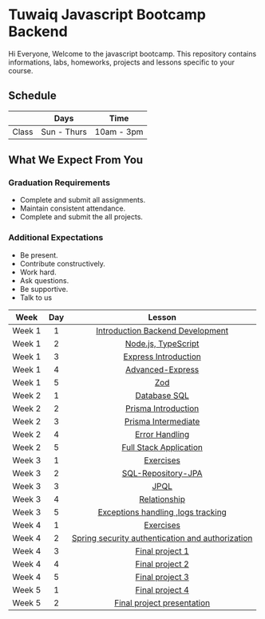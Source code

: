 
# Tuwaiq Javascript Bootcamp Backend
Hi Everyone, Welcome to the javascript bootcamp. This repository contains informations, labs, homeworks, projects and lessons specific to your course.

## Schedule
|  | Days | Time |
| --- | ------------- | ------------- |
| Class | Sun - Thurs  | 10am - 3pm  |


## What We Expect From You
### Graduation Requirements
* Complete and submit all assignments.
* Maintain consistent attendance.
* Complete and submit the all projects.
### Additional Expectations
* Be present.
* Contribute constructively.
* Work hard.
* Ask questions.
* Be supportive.
* Talk to us

| Week   | Day | Lesson |
|:-----:|:---:|:------:|
| Week 1| 1   |[Introduction Backend Development](https://github.com/Tuwaiq-Academy-Training/Js-Introduction-Backend-Development)|--- |
| Week 1| 2   |[Node.js, TypeScript](https://github.com/Tuwaiq-Academy-Training/Js-Node.js-NPM-Introduction-to-Express)|
| Week 1| 3   |[Express Introduction](https://github.com/Tuwaiq-Academy-Training/js-express-introduction)|
| Week 1| 4   |[Advanced-Express](https://github.com/Tuwaiq-Academy-Training/advanced-express.js)|
| Week 1| 5   |[Zod](https://github.com/Tuwaiq-Academy-Training/Zod)|
| Week 2| 1   |[Database SQL](https://github.com/Tuwaiq-Academy-Training/Database-SQL.js) | 
| Week 2| 2   |[Prisma Introduction](https://github.com/Tuwaiq-Academy-Training/Prisma-Introduction.js)| 
| Week 2| 3   |[Prisma Intermediate](https://github.com/Tuwaiq-Academy-Training/Prisma-Intermediate.js)| 
| Week 2| 4   |[Error Handling](https://github.com/Tuwaiq-Academy-Training/Error-Handling)| 
| Week 2| 5   |[Full Stack Application](https://github.com/Tuwaiq-Academy-Training/Full-Stack-Application)| 
| Week 3| 1   |[Exercises](https://github.com/Tuwaiq-Java/Week-02-Day-05)| 
| Week 3| 2   |[SQL-Repository-JPA](https://github.com/Tuwaiq-Java/week-03-day-01)| 
| Week 3| 3   |[JPQL](https://github.com/Tuwaiq-Java/week-03-day-02)| 
| Week 3| 4   |[Relationship](https://github.com/Tuwaiq-Java/Week-03-Day-03)| 
| Week 3| 5   |[Exceptions handling ,logs tracking](https://github.com/Tuwaiq-Java/Week-03-Day-04)| 
| Week 4| 1   |[Exercises](https://github.com/Tuwaiq-Java/Week-03-Day-05)| 
| Week 4| 2   |[Spring security authentication and authorization](https://github.com/Tuwaiq-Java/Week-04-Day-01)|---|
| Week 4| 3   |[Final project 1](https://github.com/Tuwaiq-Java/Capstone-project)|---|
| Week 4| 4   |[Final project 2](https://github.com/Tuwaiq-Java/Capstone-project)|---|
| Week 4| 5   |[Final project 3](https://github.com/Tuwaiq-Java/Capstone-project)|---|
| Week 5| 1   |[Final project 4](https://github.com/Tuwaiq-Java/Week-04-Day-05)|---|
| Week 5| 2   |[Final project presentation](https://github.com/Tuwaiq-Java/Week-04-Day-05)|---|

